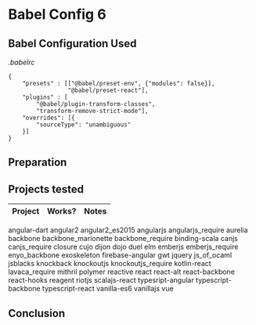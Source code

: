 # Babel Config 6

## Babel Configuration Used
*.babelrc*
```
{
	"presets" : [["@babel/preset-env", {"modules": false}],
				 "@babel/preset-react"],
	"plugins" : [
		"@babel/plugin-transform-classes",
		"transform-remove-strict-mode"],
	"overrides": [{
		"sourceType": "unambiguous"
	}]
}

```

## Preparation


## Projects tested
Project | Works? | Notes
---|---|---
angular-dart
angular2
angular2_es2015
angularjs
angularjs_require
aurelia
backbone
backbone_marionette
backbone_require
binding-scala
canjs
canjs_require
closure
cujo
dijon
dojo
duel
elm
emberjs
emberjs_require
enyo_backbone
exoskeleton
firebase-angular
gwt
jquery
js_of_ocaml
jsblacks
knockback
knockoutjs
knockoutjs_require
kotlin-react
lavaca_require
mithril
polymer
reactive
react
react-alt
react-backbone
react-hooks
reagent
riotjs
scalajs-react
typesript-angular
typescript-backbone
typescript-react
vanilla-es6
vanillajs
vue

## Conclusion

